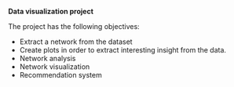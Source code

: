 ****Data visualization project****

The project has the following objectives:
- Extract a network from the dataset
- Create plots in order to extract interesting insight from the data.
- Network analysis
- Network visualization
- Recommendation system
